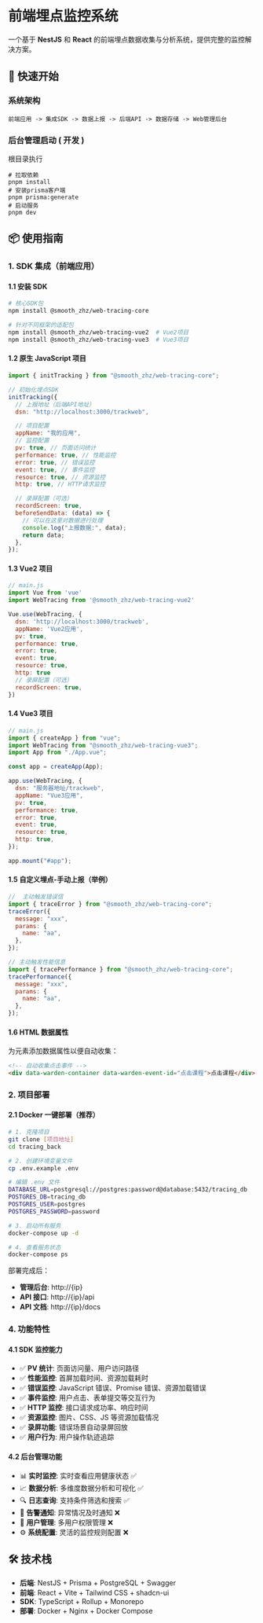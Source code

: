 # 前端埋点监控系统

一个基于 **NestJS** 和 **React** 的前端埋点数据收集与分析系统，提供完整的监控解决方案。

## 🚀 快速开始

### 系统架构

```
前端应用 -> 集成SDK -> 数据上报 -> 后端API -> 数据存储 -> Web管理后台
```

### 后台管理启动 ( 开发 )

根目录执行

```shell
# 拉取依赖
pnpm install
# 安装prisma客户端
pnpm prisma:generate
# 启动服务
pnpm dev
```

## 📦 使用指南

### 1. SDK 集成（前端应用）

#### 1.1 安装 SDK

```bash
# 核心SDK包
npm install @smooth_zhz/web-tracing-core

# 针对不同框架的适配包
npm install @smooth_zhz/web-tracing-vue2  # Vue2项目
npm install @smooth_zhz/web-tracing-vue3  # Vue3项目
```

#### 1.2 原生 JavaScript 项目

```javascript
import { initTracking } from "@smooth_zhz/web-tracing-core";

// 初始化埋点SDK
initTracking({
  // 上报地址（后端API地址）
  dsn: "http://localhost:3000/trackweb",

  // 项目配置
  appName: "我的应用",
  // 监控配置
  pv: true, // 页面访问统计
  performance: true, // 性能监控
  error: true, // 错误监控
  event: true, // 事件监控
  resource: true, // 资源监控
  http: true, // HTTP请求监控

  // 录屏配置（可选）
  recordScreen: true,
  beforeSendData: (data) => {
    // 可以在这里对数据进行处理
    console.log("上报数据:", data);
    return data;
  },
});
```

#### 1.3 Vue2 项目

```javascript
// main.js
import Vue from 'vue'
import WebTracing from '@smooth_zhz/web-tracing-vue2'

Vue.use(WebTracing, {
  dsn: 'http://localhost:3000/trackweb',
  appName: 'Vue2应用',
  pv: true,
  performance: true,
  error: true,
  event: true,
  resource: true,
  http: true
  // 录屏配置（可选）
  recordScreen: true,
})
```

#### 1.4 Vue3 项目

```javascript
// main.js
import { createApp } from "vue";
import WebTracing from "@smooth_zhz/web-tracing-vue3";
import App from "./App.vue";

const app = createApp(App);

app.use(WebTracing, {
  dsn: "服务器地址/trackweb",
  appName: "Vue3应用",
  pv: true,
  performance: true,
  error: true,
  event: true,
  resource: true,
  http: true,
});

app.mount("#app");
```

#### 1.5 自定义埋点-手动上报（举例）

```javascript
//  主动触发错误信
import { traceError } from "@smooth_zhz/web-tracing-core";
traceError({
  message: "xxx",
  params: {
    name: "aa",
  },
});

// 主动触发性能信息
import { tracePerformance } from "@smooth_zhz/web-tracing-core";
tracePerformance({
  message: "xxx",
  params: {
    name: "aa",
  },
});
```

#### 1.6 HTML 数据属性

为元素添加数据属性以便自动收集：

```html
<!-- 自动收集点击事件 -->
<div data-warden-container data-warden-event-id="点击课程">点击课程</div>
```

### 2. 项目部署

#### 2.1 Docker 一键部署（推荐）

```bash
# 1. 克隆项目
git clone [项目地址]
cd tracing_back

# 2. 创建环境变量文件
cp .env.example .env

# 编辑 .env 文件
DATABASE_URL=postgresql://postgres:password@database:5432/tracing_db
POSTGRES_DB=tracing_db
POSTGRES_USER=postgres
POSTGRES_PASSWORD=password

# 3. 启动所有服务
docker-compose up -d

# 4. 查看服务状态
docker-compose ps
```

部署完成后：

- **管理后台**: http://{ip}
- **API 接口**: http://{ip}/api
- **API 文档**: http://{ip}/docs

### 4. 功能特性

#### 4.1 SDK 监控能力

- ✅ **PV 统计**: 页面访问量、用户访问路径
- ✅ **性能监控**: 首屏加载时间、资源加载耗时
- ✅ **错误监控**: JavaScript 错误、Promise 错误、资源加载错误
- ✅ **事件监控**: 用户点击、表单提交等交互行为
- ✅ **HTTP 监控**: 接口请求成功率、响应时间
- ✅ **资源监控**: 图片、CSS、JS 等资源加载情况
- ✅ **录屏功能**: 错误场景自动录屏回放
- ✅ **用户行为**: 用户操作轨迹追踪

#### 4.2 后台管理功能

- 📊 **实时监控**: 实时查看应用健康状态 ✅
- 📈 **数据分析**: 多维度数据分析和可视化 ✅
- 🔍 **日志查询**: 支持条件筛选和搜索 ✅
- 📱 **告警通知**: 异常情况及时通知 ❌
- 👥 **用户管理**: 多用户权限管理 ❌
- ⚙️ **系统配置**: 灵活的监控规则配置 ❌

## 🛠 技术栈

- **后端**: NestJS + Prisma + PostgreSQL + Swagger
- **前端**: React + Vite + Tailwind CSS + shadcn-ui
- **SDK**: TypeScript + Rollup + Monorepo
- **部署**: Docker + Nginx + Docker Compose
